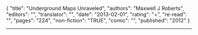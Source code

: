 {
"title": "Underground Maps Unraveled",
"authors": "Maxwell J Roberts",
"editors": "",
"translator": "",
"date": "2013-02-01",
"rating": "+",
"re-read": "",
"pages": "224",
"non-fiction": "TRUE",
"comic": "",
"published": "2012"
}

---
